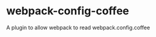 webpack-config-coffee
=====================

A plugin to allow webpack to read webpack.config.coffee
